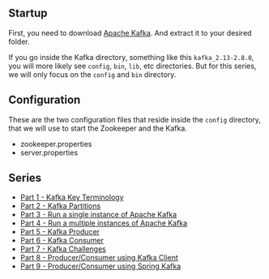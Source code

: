 ## Startup
First, you need to download [Apache Kafka](https://downloads.apache.org/kafka/2.8.0/kafka_2.13-2.8.0.tgz).
And extract it to your desired folder.

If you go inside the Kafka directory, something like this `kafka_2.13-2.8.0`,
you will more likely see `config`, `bin`, `lib`, etc directories.
But for this series, we will only focus on the `config` and `bin` directory.

## Configuration
These are the two configuration files that reside inside the `config` directory,
that we will use to start the Zookeeper and the Kafka.
- zookeeper.properties
- server.properties

## Series
- [Part 1 - Kafka Key Terminology](kafka-key-terms.md)
- [Part 2 - Kafka Partitions](kafka-partitions.md)
- [Part 3 - Run a single instance of Apache Kafka](kafka-single-instance.md)
- [Part 4 - Run a multiple instances of Apache Kafka](kafka-multiple-instance.md)
- [Part 5 - Kafka Producer](kafka-producer.md)
- [Part 6 - Kafka Consumer](kafka-consumer.md)
- [Part 7 - Kafka Challenges](kafka-challenges.md)
- [Part 8 - Producer/Consumer using Kafka Client](kafka-client.md)
- [Part 9 - Producer/Consumer using Spring Kafka](spring-kafka.md)
